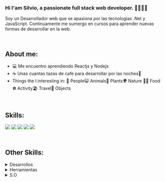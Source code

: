 ### Hi I'am Silvio, a passionate full stack web developer. 👋👨🏽‍💻

Soy un Desarrollador web que se apasiona por las tecnologias .Net y JavaScript. Continuamente me sumergo en cursos para aprender nuevas formas de desarrollar en la web.
<!--
**salinassilvio/salinassilvio** is a ✨ _special_ ✨ repository because its `README.md` (this file) appears on your GitHub profile.
Here are some ideas to get you started:
-->
</br>

## About me:
- 💻 Me encuentro aprendiendo Reactjs y Nodejs
- ☕ Unas cuantas tazas de cafe para desarrollar por las noches🌙
- Things the I interesting in:
👦 People😺 Animals💐 Plants🌍 Nature 🍔🍕 Food ⚽ Activity🏖 Travel💎 Objects 

</br>

## Skills:
<img src="https://img.shields.io/badge/HTML5-e96228" /> <img src="https://img.shields.io/badge/CSS3-0391cb" /> <img src="https://img.shields.io/badge/Bootstrap-563173" /> <img src="https://img.shields.io/badge/JavaScript-ffc742" /> <img src="https://img.shields.io/badge/.Net-6C10B3" />

</br>

## Other Skills:
<details>
	<summary>Desarrollos</summary>
	<ul>
		<li><b>DB</b>: MariaDB, SQL Server, PostgreSQL. </li>
		<li><b>Javascript</b>: Nodejs, Vue, Reactjs, Vainilla.</li>
		<li><b>API</b>: Nodejs, API ASP.Net, API ASP.Net Core, RestFUL, JSON.</li>
		<li><b>CMS</b>: Wordpress</li>
		<li><b>DEVELOP</b>: Responsive design, MVC, POO, Scrum, Agile.</li>
  </ul>
</details>
<details>
	<summary>Herramientas</summary>
	<ul>
	  <li>Visual Studio Code.</li>
	  <li>Postman.</li>
	  <li>Git.</li>
	</ul>
</details>

<details>
	<summary>S.O</summary>
	<ul>
	   <li><b>Systems</b>: Windows Server, Windows</li>
	   <li><b>VM</b>: VirtualBox.</li>
	</ul>
</details>

